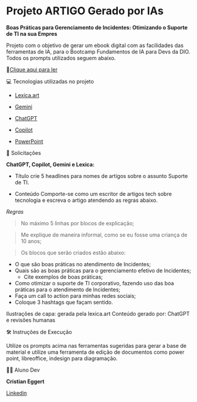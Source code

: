 # Projeto ARTIGO Gerado por IAs

**Boas Práticas para Gerenciamento de Incidentes: Otimizando o Suporte de TI na sua Empres**

Projeto com o objetivo de gerar um ebook digital com as facilidades das ferramentas de IA, para o Bootcamp Fundamentos de IA para Devs da DIO. Todos os prompts utilizados seguem abaixo.

📕[Clique aqui para ler]()

💻 Tecnologias utilizadas no projeto

* [Lexica.art](https://lexica.art/)

* [Gemini](https://gemini.google.com/app)

* [ChatGPT](https://chatgpt.com/?oai-dm=1)

* [Copilot](https://copilot.microsoft.com/?FORM=undexpand&)

* [PowerPoint](https://www.microsoft.com/en/microsoft-365/powerpoint)

🧠 Solicitações

**ChatGPT, Copilot, Gemini e Lexica:**

- Título
crie 5 headlines para nomes de artigos sobre o assunto Suporte de TI.

- Conteúdo
Comporte-se como um escritor de artigos tech sobre tecnologia e escreva o artigo atendendo as regras abaixo.

*Regras*
> No máximo 5 linhas por blocos de explicação;

> Me explique de maneira informal, como se eu fosse uma criança de 10 anos;

> Os blocos que serão criados estão abaixo:


- O que são boas práticas no atendimento de Incidentes;
- Quais são as boas práticas para o gerenciamento efetivo de Incidentes;
   - Cite exemplos de boas práticas;
- Como otimizar o suporte de TI corporativo, fazendo uso das boa práticas para o atendimento de Incidentes;
- Faça um call to action para minhas redes sociais;
- Coloque 3 hashtags que façam sentido.

Ilustrações de capa: gerada pela lexica.art
Conteúdo gerado por: ChatGPT e revisões humanas

🛠️ Instruções de Execução

Utilize os prompts acima nas ferramentas sugeridas para gerar a base de material e utilize uma ferramenta de edição de documentos como power point, libreoffice, indesign para diagramação.

👨‍💻 Aluno Dev

**Cristian Eggert**

[Linkedin](https://www.linkedin.com/in/cristian-eggert/)
